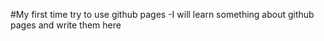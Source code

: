 #My first time try to use github pages
-I will learn something about github pages and write them here
